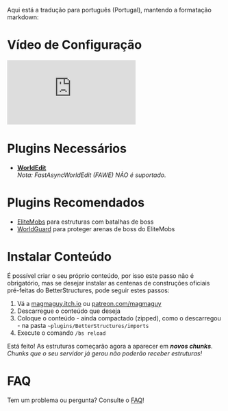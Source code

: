 Aqui está a tradução para português (Portugal), mantendo a formatação markdown:

# Vídeo de Configuração

<div class="outer-container">
<div class="iframe-container">
  <iframe class="video-iframe" src="https://www.youtube.com/embed/1z47lSxmyq0?si=zCk9OfM9b-FH7nUU" title="YouTube video player" frameborder="0" allow="accelerometer; autoplay; clipboard-write; encrypted-media; gyroscope; picture-in-picture; web-share" allowfullscreen></iframe>
</div>
</div>

# Plugins Necessários

- **[WorldEdit](https://dev.bukkit.org/projects/worldedit)**  
  *Nota: FastAsyncWorldEdit (FAWE) NÃO é suportado.*
  
# Plugins Recomendados

- [EliteMobs](https://www.spigotmc.org/resources/%E2%9A%94elitemobs%E2%9A%94.40090/) para estruturas com batalhas de boss
- [WorldGuard](https://dev.bukkit.org/projects/worldguard) para proteger arenas de boss do EliteMobs

# Instalar Conteúdo

É possível criar o seu próprio conteúdo, por isso este passo não é obrigatório, mas se desejar instalar as centenas de construções oficiais pré-feitas do BetterStructures, pode seguir estes passos:

1) Vá a [magmaguy.itch.io](https://magmaguy.itch.io/) ou [patreon.com/magmaguy](https://www.patreon.com/magmaguy)
2) Descarregue o conteúdo que deseja
3) Coloque o conteúdo - ainda compactado (zipped), como o descarregou - na pasta `~plugins/BetterStructures/imports`
4) Execute o comando `/bs reload`

Está feito! As estruturas começarão agora a aparecer em ***novos chunks***. *Chunks que o seu servidor já gerou não poderão receber estruturas!*

# FAQ

Tem um problema ou pergunta? Consulte o [FAQ]($language$/betterstructures/faq.md)!